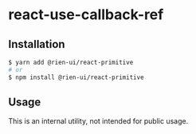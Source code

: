 # react-use-callback-ref

## Installation

```sh
$ yarn add @rien-ui/react-primitive
# or
$ npm install @rien-ui/react-primitive
```

## Usage

This is an internal utility, not intended for public usage.
